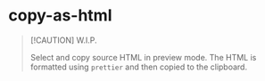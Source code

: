 # copy-as-html

> [!CAUTION] W.I.P. 
> 
> Select and copy source HTML in preview mode. The HTML is formatted using `prettier` and then copied to the clipboard.
> 


